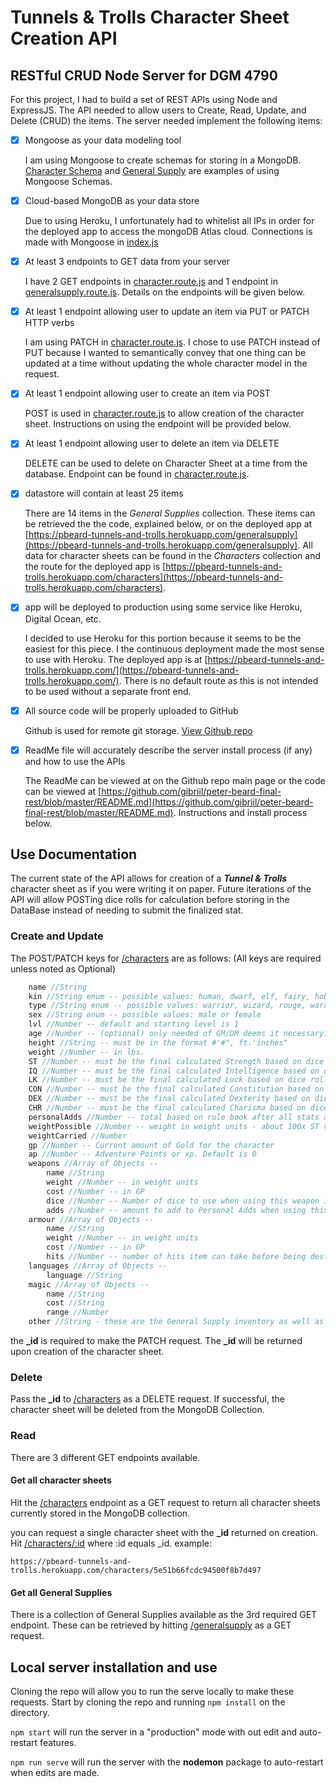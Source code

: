# Tunnels & Trolls Character Sheet Creation API
## RESTful CRUD Node Server for DGM 4790

For this project, I had to build a set of REST APIs using Node and ExpressJS.  The API needed to allow users to Create, Read, Update, and Delete (CRUD) the items.  The server needed implement the following items:

- [x] Mongoose as your data modeling tool

    I am using Mongoose to create schemas for storing in a MongoDB. [Character Schema](https://github.com/gibriil/peter-beard-final-rest/blob/master/models/character.model.js) and [General Supply](https://github.com/gibriil/peter-beard-final-rest/blob/master/models/generalsupply.model.js) are examples of using Mongoose Schemas.

- [x] Cloud-based MongoDB as your data store

    Due to using Heroku, I unfortunately had to whitelist all IPs in order for the deployed app to access the mongoDB Atlas cloud. Connections is made with Mongoose in [index.js](https://github.com/gibriil/peter-beard-final-rest/blob/master/index.js)

- [x] At least 3 endpoints to GET data from your server

    I have 2 GET endpoints in [character.route.js](https://github.com/gibriil/peter-beard-final-rest/blob/master/routes/character.route.js) and 1 endpoint in [generalsupply.route.js](https://github.com/gibriil/peter-beard-final-rest/blob/master/routes/generalsupply.route.js). Details on the endpoints will be given below.

- [x] At least 1 endpoint allowing user to update an item via PUT or PATCH HTTP verbs

    I am using PATCH in [character.route.js](https://github.com/gibriil/peter-beard-final-rest/blob/master/routes/character.route.js). I chose to use PATCH instead of PUT because I wanted to semantically convey that one thing can be updated at a time without updating the whole character model in the request.

- [x] At least 1 endpoint allowing user to create an item via POST

    POST is used in [character.route.js](https://github.com/gibriil/peter-beard-final-rest/blob/master/routes/character.route.js) to allow creation of the character sheet. Instructions on using the endpoint will be provided below.

- [x] At least 1 endpoint allowing user to delete an item via DELETE

    DELETE can be used to delete on Character Sheet at a time from the database. Endpoint can be found in [character.route.js](https://github.com/gibriil/peter-beard-final-rest/blob/master/routes/character.route.js).

- [x] datastore will contain at least 25 items

    There are 14 items in the *General Supplies* collection. These items can be retrieved the the code, explained below, or on the deployed app at [https://pbeard-tunnels-and-trolls.herokuapp.com/generalsupply](https://pbeard-tunnels-and-trolls.herokuapp.com/generalsupply). All data for character sheets can be found in the *Characters* collection and the route for the deployed app is [https://pbeard-tunnels-and-trolls.herokuapp.com/characters](https://pbeard-tunnels-and-trolls.herokuapp.com/characters).

- [x] app will be deployed to production using some service like Heroku, Digital Ocean, etc.

    I decided to use Heroku for this portion because it seems to be the easiest for this piece. I the continuous deployment made the most sense to use with Heroku. The deployed app is at [https://pbeard-tunnels-and-trolls.herokuapp.com/](https://pbeard-tunnels-and-trolls.herokuapp.com/). There is no default route as this is not intended to be used without a separate front end.

- [x] All source code will be properly uploaded to GitHub

    Github is used for remote git storage. [View Github repo](https://github.com/gibriil/peter-beard-final-rest)

- [x] ReadMe file will accurately describe the server install process (if any) and how to use the APIs

    The ReadMe can be viewed at on the Github repo main page or the code can be viewed at [https://github.com/gibriil/peter-beard-final-rest/blob/master/README.md](https://github.com/gibriil/peter-beard-final-rest/blob/master/README.md). Instructions and install process below.

## Use Documentation

The current state of the API allows for creation of a _**Tunnel & Trolls**_ character sheet as if you were writing it on paper. Future iterations of the API will allow POSTing dice rolls for calculation before storing in the DataBase instead of needing to submit the finalized stat.

### Create and Update
The POST/PATCH keys for [/characters](https://pbeard-tunnels-and-trolls.herokuapp.com/characters) are as follows: (All keys are required unless noted as Optional)

```javascript
    name //String
    kin //String enum -- possible values: human, dwarf, elf, fairy, hobbit, and leprechaun
    type //String enum -- possible values: warrior, wizard, rouge, warrior-wizard
    sex //String enum -- possible values: male or female
    lvl //Number -- default and starting level is 1
    age //Number -- (optional) only needed of GM/DM deems it necessary.
    height //String -- must be in the format #'#", ft.'inches"
    weight //Number -- in lbs.
    ST //Number -- must be the final calculated Strength based on dice roll and kin calculations
    IQ //Number -- must be the final calculated Intelligence based on dice roll and kin calculations
    LK //Number -- must be the final calculated Luck based on dice roll and kin calculations
    CON //Number -- must be the final calculated Constitution based on dice roll and kin calculations
    DEX //Number -- must be the final calculated Dexterity based on dice roll and kin calculations
    CHR //Number -- must be the final calculated Charisma based on dice roll and kin calculations
    personalAdds //Number -- total based on rule book after all stats are calculated
    weightPossible //Number -- weight in weight units - about 100x ST value
    weightCarried //Number
    gp //Number -- Current amount of Gold for the character
    ap //Number -- Adventure Points or xp. Default is 0
    weapons //Array of Objects --
        name //String
        weight //Number -- in weight units
        cost //Number -- in GP
        dice //Number -- Number of dice to use when using this weapon in combat
        adds //Number -- amount to add to Personal Adds when using this item
    armour //Array of Objects --
        name //String
        weight //Number -- in weight units
        cost //Number -- in GP
        hits //Number -- number of hits item can take before being destroyed. usually double for warriors
    languages //Array of Objects --
        language //String
    magic //Array of Objects --
        name //String
        cost //String
        range //Number
    other //String - these are the General Supply inventory as well as any details needed on the card.
```

the **_id** is required to make the PATCH request. The **_id** will be returned upon creation of the character sheet.

### Delete

Pass the **_id** to [/characters](https://pbeard-tunnels-and-trolls.herokuapp.com/characters) as a DELETE request. If successful, the character sheet will be deleted from the MongoDB Collection.

### Read

There are 3 different GET endpoints available.

#### Get all character sheets

Hit the [/characters](https://pbeard-tunnels-and-trolls.herokuapp.com/characters) endpoint as a GET request to return all character sheets currently stored in the MongoDB collection.

you can request a single character sheet with the **_id** returned on creation. Hit [/characters/:id](https://pbeard-tunnels-and-trolls.herokuapp.com/characters/) where :id equals _id. example:

```
https://pbeard-tunnels-and-trolls.herokuapp.com/characters/5e51b66fcdc94500f8b7d497
```

#### Get all General Supplies
There is a collection of General Supplies available as the 3rd required GET endpoint. These can be retrieved by hitting [/generalsupply](https://pbeard-tunnels-and-trolls.herokuapp.com/generalsupply) as a GET request.

## Local server installation and use
Cloning the repo will allow you to run the serve locally to make these requests. Start by cloning the repo and running `npm install` on the directory.

`npm start` will run the server in a "production" mode with out edit and auto-restart features.

`npm run serve` will run the server with the **nodemon** package to auto-restart when edits are made.